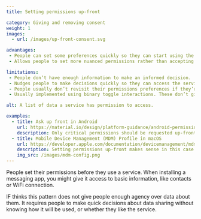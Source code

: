 ```yaml
---
title: Setting permissions up-front

category: Giving and removing consent
weight: 1
images:
  - url: /images/up-front-consent.svg

advantages:
 - People can set some preferences quickly so they can start using the service straight away.
 - Allows people to set more nuanced permissions rather than accepting all terms and conditions.

limitations:
 - People don’t have enough information to make an informed decision.
 - Nudges people to make decisions quickly so they can access the service.
 - People usually don’t revisit their permissions preferences if they’re buried in settings.
 - Usually implemented using binary toggle interactions. These don’t give people input into how, when and where data is collected.

alt: A list of data a service has permission to access.

examples:
  - title: Ask up front in Android
    url: https://material.io/design/platform-guidance/android-permissions.html#request-types
    description: Only critical permissions should be requested up-front.
  - title: Mobile Device Management (MDM) Profile in macOS
    url: https://developer.apple.com/documentation/devicemanagement/mdm
    description: Setting permissions up-front makes sense in this case as it’s not possible to seek consent when trying to remotely wipe a laptop which is lost or stolen.
    img_src: /images/mdm-config.png
---
```


People set their permissions before they use a service. When installing a messaging app, you might give it access to basic information, like contacts or WiFi connection.

IF thinks this pattern does not give people enough agency over data about them. It requires people to make quick decisions about data sharing without knowing how it will be used, or whether they like the service.
